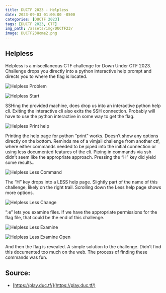 ```yaml
---
title: DUCTF 2023 - Helpless
date: 2023-09-03 01:00:00 -0500
categories: [DUCTF 2023]
tags: [DUCTF 2023, CTF]
img_path: /assets/img/DUCTF23/
image: DUCTF23Home2.png
---
```


## Helpless

Helpless is a miscellaneous CTF challenge for Down Under CTF 2023. Challenge drops you directly into a python interactive help prompt and directs you to where the flag is located.

![Helpless Problem](HelplessProblem.png)

![Helpless Start](HelplessStart.png)

SSHing the provided machine, does drop us into an interactive python help cli. Exiting the interactive cli also exits the SSH connection. Probably will have to use the python interactive in some way to get the flag.

![Helpless Print help](HelplessPrint.png)

Printing the help page for python “print” works. Doesn’t show any options directly on the bottom. Reminds me of a vimjail challenge from another ctf, where either commands needed to be piped into the initial connection or using less documented features of the cli. Piping in commands via ssh didn’t seem like the appropriate approach. Pressing the “H” key did yield some results..

![Helpless Less Command](HelplessPrintLess.png)

The “H” key drops into a LESS help page. Slightly part of the name of this challenge, likely on the right trail. Scrolling down the Less help page shows more options.

![Helpless Less Change](HelplessPrintLessChangeFile.png)

“:e” lets you examine files. If we have the appropriate permissions for the flag file, that could be the end of this challenge.

![Helpless Less Examine](HelplessPrintLessChangeFileExamine.png)

![Helpless Less Examine Open](HelplessPrintLessChangeFileExamineOpen.png)

And then the flag is revealed. A simple solution to the challenge. Didn’t find this documented too much on the web. The process of finding these commands was fun.

## Source: 

- [https://play.duc.tf/](https://play.duc.tf/)

